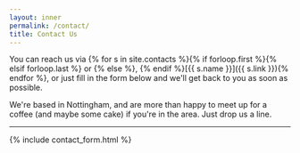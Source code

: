 ```yaml
---
layout: inner
permalink: /contact/
title: Contact Us
--- 
```


You can reach us via {% for s in site.contacts %}{% if forloop.first %}{% elsif forloop.last %} or {% else %}, {% endif %}[{{ s.name }}]({{ s.link }}){% endfor %}, or just fill in the form below and we'll get back to you as soon as possible.

We're based in Nottingham, and are more than happy to meet up for a coffee (and maybe some cake) if you're in the area. Just drop us a line.

<hr class="w-75">

{% include contact_form.html %}